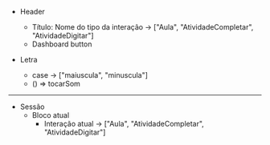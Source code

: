 - Header
  - Título: Nome do tipo da interação -> ["Aula", "AtividadeCompletar", "AtividadeDigitar"]
  - Dashboard button

- Letra
  - case -> ["maiuscula", "minuscula"]
  - () => tocarSom
--------------------------------------
- Sessão
  - Bloco atual
    - Interação atual -> ["Aula", "AtividadeCompletar", "AtividadeDigitar"]